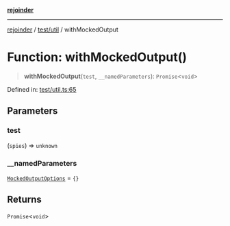 [**rejoinder**](../../../README.md)

***

[rejoinder](../../../README.md) / [test/util](../README.md) / withMockedOutput

# Function: withMockedOutput()

> **withMockedOutput**(`test`, `__namedParameters`): `Promise`\<`void`\>

Defined in: [test/util.ts:65](https://github.com/Xunnamius/rejoinder/blob/da115820e8e078fc8d5f9295b571a8c5d1e5f9e7/test/util.ts#L65)

## Parameters

### test

(`spies`) => `unknown`

### \_\_namedParameters

[`MockedOutputOptions`](../type-aliases/MockedOutputOptions.md) = `{}`

## Returns

`Promise`\<`void`\>
